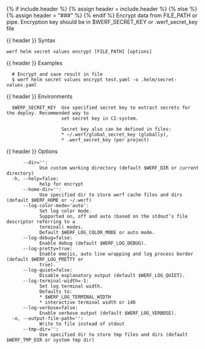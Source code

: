 {% if include.header %}
{% assign header = include.header %}
{% else %}
{% assign header = "###" %}
{% endif %}
Encrypt data from FILE_PATH or pipe.
Encryption key should be in $WERF_SECRET_KEY or .werf_secret_key file

{{ header }} Syntax

```shell
werf helm secret values encrypt [FILE_PATH] [options]
```

{{ header }} Examples

```shell
  # Encrypt and save result in file
  $ werf helm secret values encrypt test.yaml -o .helm/secret-values.yaml
```

{{ header }} Environments

```shell
  $WERF_SECRET_KEY  Use specified secret key to extract secrets for the deploy. Recommended way to  
                    set secret key in CI-system. 
                    
                    Secret key also can be defined in files:
                    * ~/.werf/global_secret_key (globally),
                    * .werf_secret_key (per project)
```

{{ header }} Options

```shell
      --dir='':
            Use custom working directory (default $WERF_DIR or current directory)
  -h, --help=false:
            help for encrypt
      --home-dir='':
            Use specified dir to store werf cache files and dirs (default $WERF_HOME or ~/.werf)
      --log-color-mode='auto':
            Set log color mode.
            Supported on, off and auto (based on the stdout’s file descriptor referring to a        
            terminal) modes.
            Default $WERF_LOG_COLOR_MODE or auto mode.
      --log-debug=false:
            Enable debug (default $WERF_LOG_DEBUG).
      --log-pretty=true:
            Enable emojis, auto line wrapping and log process border (default $WERF_LOG_PRETTY or   
            true).
      --log-quiet=false:
            Disable explanatory output (default $WERF_LOG_QUIET).
      --log-terminal-width=-1:
            Set log terminal width.
            Defaults to:
            * $WERF_LOG_TERMINAL_WIDTH
            * interactive terminal width or 140
      --log-verbose=false:
            Enable verbose output (default $WERF_LOG_VERBOSE).
  -o, --output-file-path='':
            Write to file instead of stdout
      --tmp-dir='':
            Use specified dir to store tmp files and dirs (default $WERF_TMP_DIR or system tmp dir)
```

